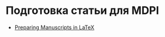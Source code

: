 # Подготовка статьи для MDPI

- [Preparing Manuscripts in LaTeX](https://www.mdpi.com/authors/latex)



